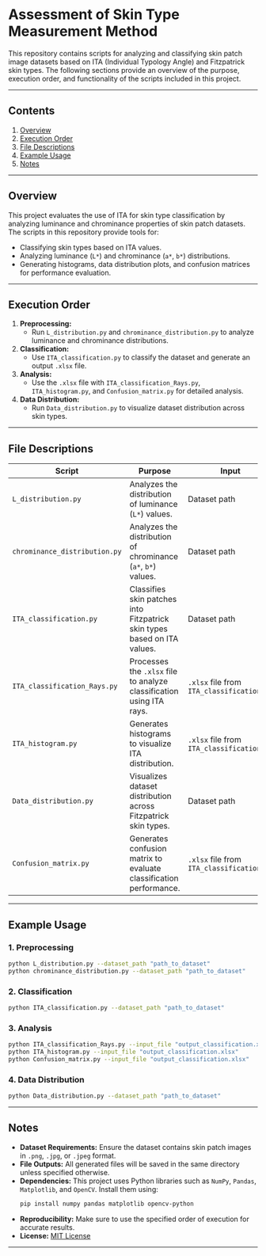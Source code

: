 
# **Assessment of Skin Type Measurement Method**

This repository contains scripts for analyzing and classifying skin patch image datasets based on ITA (Individual Typology Angle) and Fitzpatrick skin types. The following sections provide an overview of the purpose, execution order, and functionality of the scripts included in this project.

---

## **Contents**
1. [Overview](#overview)
2. [Execution Order](#execution-order)
3. [File Descriptions](#file-descriptions)
4. [Example Usage](#example-usage)
5. [Notes](#notes)

---

## **Overview**
This project evaluates the use of ITA for skin type classification by analyzing luminance and chrominance properties of skin patch datasets. The scripts in this repository provide tools for:
- Classifying skin types based on ITA values.
- Analyzing luminance (`L*`) and chrominance (`a*`, `b*`) distributions.
- Generating histograms, data distribution plots, and confusion matrices for performance evaluation.

---

## **Execution Order**
1. **Preprocessing:**
   - Run `L_distribution.py` and `chrominance_distribution.py` to analyze luminance and chrominance distributions.
2. **Classification:**
   - Use `ITA_classification.py` to classify the dataset and generate an output `.xlsx` file.
3. **Analysis:**
   - Use the `.xlsx` file with `ITA_classification_Rays.py`, `ITA_histogram.py`, and `Confusion_matrix.py` for detailed analysis.
4. **Data Distribution:**
   - Run `Data_distribution.py` to visualize dataset distribution across skin types.

---

## **File Descriptions**
| **Script**                     | **Purpose**                                                                                          | **Input**                                | **Output**                              |
|--------------------------------|------------------------------------------------------------------------------------------------------|------------------------------------------|------------------------------------------|
| `L_distribution.py`            | Analyzes the distribution of luminance (`L*`) values.                                                | Dataset path                             | Luminance distribution results           |
| `chrominance_distribution.py`  | Analyzes the distribution of chrominance (`a*`, `b*`) values.                                        | Dataset path                             | Chrominance distribution results         |
| `ITA_classification.py`        | Classifies skin patches into Fitzpatrick skin types based on ITA values.                            | Dataset path                             | `.xlsx` file with classification results |
| `ITA_classification_Rays.py`   | Processes the `.xlsx` file to analyze classification using ITA rays.                                | `.xlsx` file from `ITA_classification.py`| Processed classification results         |
| `ITA_histogram.py`             | Generates histograms to visualize ITA distribution.                                                 | `.xlsx` file from `ITA_classification.py`| ITA histograms                           |
| `Data_distribution.py`         | Visualizes dataset distribution across Fitzpatrick skin types.                                      | Dataset path                             | Data distribution plots                  |
| `Confusion_matrix.py`          | Generates confusion matrix to evaluate classification performance.                                  | `.xlsx` file from `ITA_classification.py`| Confusion matrix plots                   |

---

## **Example Usage**
### **1. Preprocessing**
```bash
python L_distribution.py --dataset_path "path_to_dataset"
python chrominance_distribution.py --dataset_path "path_to_dataset"
```

### **2. Classification**
```bash
python ITA_classification.py --dataset_path "path_to_dataset"
```

### **3. Analysis**
```bash
python ITA_classification_Rays.py --input_file "output_classification.xlsx"
python ITA_histogram.py --input_file "output_classification.xlsx"
python Confusion_matrix.py --input_file "output_classification.xlsx"
```

### **4. Data Distribution**
```bash
python Data_distribution.py --dataset_path "path_to_dataset"
```

---

## **Notes**
- **Dataset Requirements:** Ensure the dataset contains skin patch images in `.png`, `.jpg`, or `.jpeg` format.
- **File Outputs:** All generated files will be saved in the same directory unless specified otherwise.
- **Dependencies:** This project uses Python libraries such as `NumPy`, `Pandas`, `Matplotlib`, and `OpenCV`. Install them using:
  ```bash
  pip install numpy pandas matplotlib opencv-python
  ```
- **Reproducibility:** Make sure to use the specified order of execution for accurate results.
- **License:** [MIT License](LICENSE)

---
